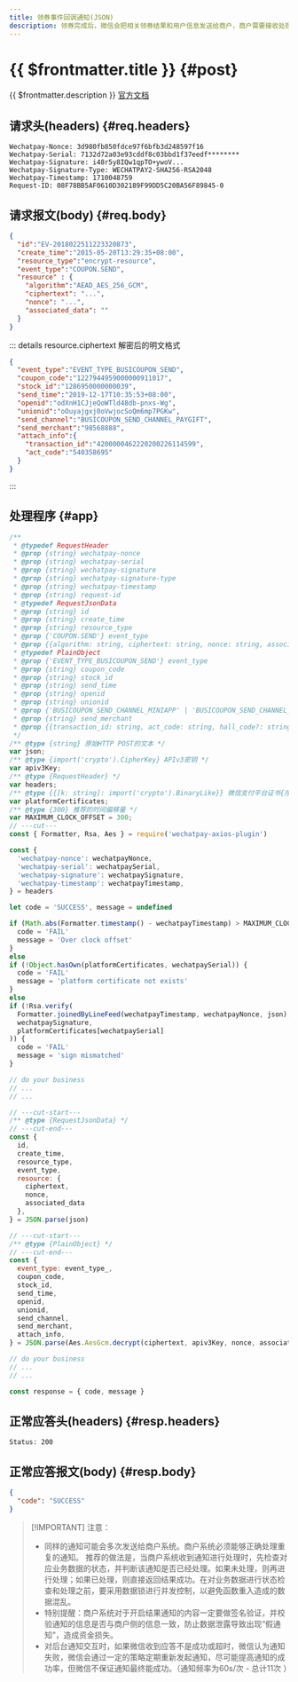 ```yaml
---
title: 领券事件回调通知(JSON)
description: 领券完成后，微信会把相关领券结果和用户信息发送给商户，商户需要接收处理，并按照文档规范返回应答。出于安全的考虑，我们对支付结果数据进行了加密，商户需要先对通知数据进行解密，才能得到支付结果数据。
---
```


# {{ $frontmatter.title }} {#post}

{{ $frontmatter.description }} [官方文档](https://pay.weixin.qq.com/docs/partner/apis/merchant-exclusive-coupon/coupon/busicoupon-send.html)

## 请求头(headers) {#req.headers}

```ansi
Wechatpay-Nonce: 3d980fb850fdce97f6bfb3d248597f16
Wechatpay-Serial: 7132d72a03e93cddf8c03bbd1f37eedf********
Wechatpay-Signature: i48r5y8IQw1qpTO+ywoV...
Wechatpay-Signature-Type: WECHATPAY2-SHA256-RSA2048
Wechatpay-Timestamp: 1710048759
Request-ID: 08F78BB5AF0610D302189F99DD5C20BA56F89845-0
```

## 请求报文(body) {#req.body}

```json
{
  "id":"EV-2018022511223320873",
  "create_time":"2015-05-20T13:29:35+08:00",
  "resource_type":"encrypt-resource",
  "event_type":"COUPON.SEND",
  "resource" : {
    "algorithm":"AEAD_AES_256_GCM",
    "ciphertext": "...",
    "nonce": "...",
    "associated_data": ""
  }
}
```

::: details resource.ciphertext 解密后的明文格式

```json
{
  "event_type":"EVENT_TYPE_BUSICOUPON_SEND",
  "coupon_code":"1227944959000000911017",
  "stock_id":"1286950000000039",
  "send_time":"2019-12-17T10:35:53+08:00",
  "openid":"odXnH1CJjeQoWTld48db-pnxs-Wg",
  "unionid":"oOuyajgxj0oVwjocSoQm6mp7PGKw",
  "send_channel":"BUSICOUPON_SEND_CHANNEL_PAYGIFT",
  "send_merchant":"98568888",
  "attach_info":{
    "transaction_id":"4200000462220200226114599",
    "act_code":"540358695"
  }
}
```
:::

## 处理程序 {#app}

```js twoslash
/**
 * @typedef RequestHeader
 * @prop {string} wechatpay-nonce
 * @prop {string} wechatpay-serial
 * @prop {string} wechatpay-signature
 * @prop {string} wechatpay-signature-type
 * @prop {string} wechatpay-timestamp
 * @prop {string} request-id
 * @typedef RequestJsonData
 * @prop {string} id
 * @prop {string} create_time
 * @prop {string} resource_type
 * @prop {'COUPON.SEND'} event_type
 * @prop {{algorithm: string, ciphertext: string, nonce: string, associated_data: string}} resource
 * @typedef PlainObject
 * @prop {'EVENT_TYPE_BUSICOUPON_SEND'} event_type
 * @prop {string} coupon_code
 * @prop {string} stock_id
 * @prop {string} send_time
 * @prop {string} openid
 * @prop {string} unionid
 * @prop {'BUSICOUPON_SEND_CHANNEL_MINIAPP' | 'BUSICOUPON_SEND_CHANNEL_API' | 'BUSICOUPON_SEND_CHANNEL_PAYGIFT' | 'BUSICOUPON_SEND_CHANNEL_H5' | 'BUSICOUPON_SEND_CHANNEL_FTOF' | 'BUSICOUPON_SEND_CHANNEL_MEMBERCARD_ACT' | 'BUSICOUPON_SEND_CHANNEL_HALL' | 'BUSICOUPON_SEND_CHANNEL_JSAPI' | 'BUSICOUPON_SEND_CHANNEL_MINI_APP_LIVE' | 'BUSICOUPON_SEND_CHANNEL_WECHAT_SEARCH' | 'BUSICOUPON_SEND_CHANNEL_PAY_HAS_DISCOUNT' | 'BUSICOUPON_SEND_CHANNEL_WECHAT_AD' | 'BUSICOUPON_SEND_CHANNEL_RIGHTS_PLATFORM' | 'BUSICOUPON_SEND_CHANNEL_RECEIVE_MONEY_GIFT' | 'BUSICOUPON_SEND_CHANNEL_MEMBER_PAY_RIGHT' | 'BUSICOUPON_SEND_CHANNEL_BUSI_SMART_RETAIL' | 'BUSICOUPON_SEND_CHANNEL_FINDER_LIVEROOM'} send_channel
 * @prop {string} send_merchant
 * @prop {{transaction_id: string, act_code: string, hall_code?: string, hall_belong_mch_id?: number, card_id?: string, activity_id?: string}} attach_info
 */
/** @type {string} 原始HTTP POST的文本 */
var json;
/** @type {import('crypto').CipherKey} APIv3密钥 */
var apiv3Key;
/** @type {RequestHeader} */
var headers;
/** @type {{[k: string]: import('crypto').BinaryLike}} 微信支付平台证书{序列号:实例}键值对 */
var platformCertificates;
/** @type {300} 推荐的时间偏移量 */
var MAXIMUM_CLOCK_OFFSET = 300;
// ---cut---
const { Formatter, Rsa, Aes } = require('wechatpay-axios-plugin')

const {
  'wechatpay-nonce': wechatpayNonce,
  'wechatpay-serial': wechatpaySerial,
  'wechatpay-signature': wechatpaySignature,
  'wechatpay-timestamp': wechatpayTimestamp,
} = headers

let code = 'SUCCESS', message = undefined

if (Math.abs(Formatter.timestamp() - wechatpayTimestamp) > MAXIMUM_CLOCK_OFFSET) {
  code = 'FAIL'
  message = 'Over clock offset'
}
else
if (!Object.hasOwn(platformCertificates, wechatpaySerial)) {
  code = 'FAIL'
  message = 'platform certificate not exists'
}
else
if (!Rsa.verify(
  Formatter.joinedByLineFeed(wechatpayTimestamp, wechatpayNonce, json),
  wechatpaySignature,
  platformCertificates[wechatpaySerial]
)) {
  code = 'FAIL'
  message = 'sign mismatched'
}

// do your business
// ...
// ...

// ---cut-start---
/** @type {RequestJsonData} */
// ---cut-end---
const {
  id,
  create_time,
  resource_type,
  event_type,
  resource: {
    ciphertext,
    nonce,
    associated_data
  },
} = JSON.parse(json)

// ---cut-start---
/** @type {PlainObject} */
// ---cut-end---
const {
  event_type: event_type_,
  coupon_code,
  stock_id,
  send_time,
  openid,
  unionid,
  send_channel,
  send_merchant,
  attach_info,
} = JSON.parse(Aes.AesGcm.decrypt(ciphertext, apiv3Key, nonce, associated_data))

// do your business
// ...
// ...

const response = { code, message }
```

## 正常应答头(headers) {#resp.headers}

```ansi
Status: 200
```

## 正常应答报文(body) {#resp.body}

```json
{
  "code": "SUCCESS"
}
```

> [!IMPORTANT] 注意：
> - 同样的通知可能会多次发送给商户系统。商户系统必须能够正确处理重复的通知。 推荐的做法是，当商户系统收到通知进行处理时，先检查对应业务数据的状态，并判断该通知是否已经处理。如果未处理，则再进行处理；如果已处理，则直接返回结果成功。在对业务数据进行状态检查和处理之前，要采用数据锁进行并发控制，以避免函数重入造成的数据混乱。
> - 特别提醒：商户系统对于开启结果通知的内容一定要做签名验证，并校验通知的信息是否与商户侧的信息一致，防止数据泄露导致出现“假通知”，造成资金损失。
> - 对后台通知交互时，如果微信收到应答不是成功或超时，微信认为通知失败，微信会通过一定的策略定期重新发起通知，尽可能提高通知的成功率，但微信不保证通知最终能成功。（通知频率为60s/次 - 总计11次 ）

